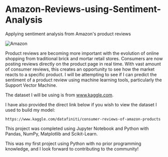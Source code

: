 # Amazon-Reviews-using-Sentiment-Analysis
Applying sentiment analysis from Amazon's product reviews

![Amazon](https://www.illfixitwireless.com/wp-content/uploads/2017/11/amazon_logo_rgb-72-1030x377.jpg)

Product reviews are becoming more important with the evolution of online shopping from traditional brick and mortar retail stores. Consumers are now posting reviews directly on the product page in real time. With vast amount of consumer reviews, this creates an opportunity to see how the market reacts to a specific product.
I will be attempting to see if I can predict the sentiment of a product review using machine learning tools, particularly the Support Vector Machine.

The dataset I will be using is from www.kaggle.com.

I have also provided the direct link below if you wish to view the dataset I used to build my model:

    https://www.kaggle.com/datafiniti/consumer-reviews-of-amazon-products

This project was completed using Jupyter Notebook and Python with Pandas, NumPy, Matplotlib and Scikit-Learn.

This was my first project using Python with no prior programming knowledge, and I look forward to contributing to the community!
